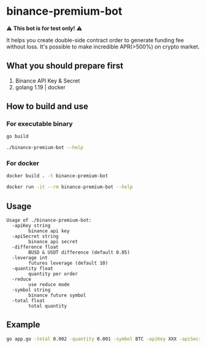 # binance-premium-bot

:warning: **This bot is for test only!** :warning:

It helps you create double-side contract order to generate funding fee without loss. It's possible to make incredible APR(>500%) on crypto market.

## What you should prepare first

1. Binance API Key & Secret
2. golang 1.19 | docker

## How to build and use

### For executable binary

```bash
go build

./binance-premium-bot --help
```

### For docker

```bash
docker build . -t binance-premium-bot

docker run -it --rm binance-premium-bot --help
```

## Usage

```
Usage of ./binance-premium-bot:
  -apiKey string
    	binance api key
  -apiSecret string
    	binance api secret
  -difference float
    	BUSD & USDT difference (default 0.05)
  -leverage int
    	futures leverage (default 10)
  -quantity float
    	quantity per order
  -reduce
    	use reduce mode
  -symbol string
    	binance future symbol
  -total float
    	total quantity
```

## Example

```bash
go app.go -total 0.002 -quantity 0.001 -symbol BTC -apiKey XXX -apiSecret XXX
```
